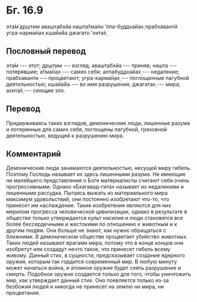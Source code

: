 # Бг. 16.9
эта̄м̇ др̣шт̣им авашт̣абхйа
нашт̣а̄тма̄но ’лпа-буддхайах̣
прабхавантй угра-карма̄н̣ах̣
кшайа̄йа джагато ’хита̄х̣
## Пословный перевод

эта̄м --- этот; др̣шт̣им --- взгляд; авашт̣абхйа --- приняв; нашт̣а ---
потерявшие; а̄тма̄нах̣ --- самих себя; алпабуддхайах̣ --- недалекие;
прабхаванти --- процветают; угра-карма̄н̣ах̣ --- поглощенные пагубной
деятельностью; кшайа̄йа --- во имя разрушения; джагатах̣ --- мира; ахита̄х̣
--- сеющие зло.

## Перевод

Придерживаясь таких взглядов, демонические люди, лишенные разума и
потерянные для самих себя, поглощены пагубной, греховной деятельностью,
ведущей к разрушению мира.

## Комментарий

Демонические люди занимаются деятельностью, несущей миру гибель. Поэтому
Господь называет их здесь лишенными разума. Не имеющие ни малейшего
представления о Боге материалисты считают себя очень прогрессивными.
Однако «Бхагавад-гита» называет их недалекими и лишенными рассудка.
Пытаясь выжать из материального мира максимум удовольствий, они
постоянно изобретают что-то, что принесет им наслаждение. Такие
изобретения являются для них мерилом прогресса человеческой цивилизации,
однако в результате в обществе только утверждается культ насилия и люди
становятся все более бессердечными и жестокими по отношению к животным и
к другим людям. Они больше не знают, как нужно обращаться с ближними. В
демоническом обществе процветает убийство животных. Таких людей называют
врагами мира, потому что в конце концов они изобретут или создадут нечто
такое, что принесет гибель всему живому. Данный стих, в сущности,
предсказывает создание ядерного оружия, которым так гордится современный
мир. В любую минуту может начаться война, и атомное оружие будет сеять
разрушение и смерть. Подобное оружие создается только для того, чтобы
уничтожить мир, как утверждает данный стих. Оно появляется только из-за
безбожия людей и никогда не принесет на землю ни мира, ни процветания.
